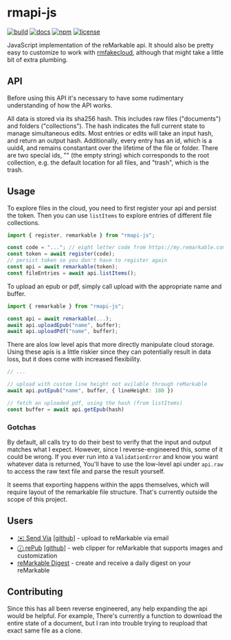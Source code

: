 # rmapi-js

[![build](https://github.com/erikbrinkman/rmapi-js/actions/workflows/build.yml/badge.svg)](https://github.com/erikbrinkman/rmapi-js/actions/workflows/build.yml)
[![docs](https://img.shields.io/badge/docs-docs-blue)](https://erikbrinkman.github.io/rmapi-js/modules.html)
[![npm](https://img.shields.io/npm/v/rmapi-js)](https://www.npmjs.com/package/rmapi-js)
[![license](https://img.shields.io/github/license/erikbrinkman/rmapi-js)](LICENSE)

JavaScript implementation of the reMarkable api. It should also be pretty easy
to customize to work with
[rmfakecloud](https://github.com/ddvk/rmfakecloud), although that might take a
little bit of extra plumbing.

## API

Before using this API it's necessary to have some rudimentary understanding of
how the API works.

All data is stored via its sha256 hash. This includes raw files ("documents")
and folders ("collections"). The hash indicates the full current state to manage simultaneous edits. Most entries or edits will take an input hash, and return an output hash. Additionally, every entry has an id, which is a uuid4, and remains constantant over the lifetime of the file or folder. There are two special ids, "" (the empty string) which corresponds to the root collection, e.g. the default location for all files, and "trash", which is the trash.

## Usage

To explore files in the cloud, you need to first register your api and persist
the token. Then you can use `listItems` to explore entries of different file
collections.

```ts
import { register, remarkable } from "rmapi-js";

const code = "..."; // eight letter code from https://my.remarkable.com/device/desktop/connect
const token = await register(code);
// persist token so you don't have to register again
const api = await remarkable(token);
const fileEntries = await api.listItems();
```

To upload an epub or pdf, simply call upload with the appropriate name and buffer.

```ts
import { remarkable } from "rmapi-js";

const api = await remarkable(...);
await api.uploadEpub("name", buffer);
await api.uploadPdf("name", buffer);
```

There are alos low level apis that more directly manipulate cloud storage.
Using these apis is a little riskier since they can potentially result in data loss, but it does come with increased flexibility.

```ts
// ...

// upload with custom line height not avilable through reMarkable
await api.putEpub("name", buffer, { lineHeight: 180 })

// fetch an uploaded pdf, using the hash (from listItems)
const buffer = await api.getEpub(hash)
```

### Gotchas

By default, all calls try to do their best to verify that the input and output
matches what I expect. However, since I reverse-engineered this, some of it
could be wrong. If you ever run into a `ValidationError` and know you want
whatever data is returned, You'll have to use the low-level api under `api.raw`
to access the raw text file and parse the result yourself.

It seems that exporting happens within the apps themselves, which will require
layout of the remarkable file structure. That's currently outside the scope of
this project.

## Users

- [✉️ Send Via](https://sendvia.me/) [[github](https://github.com/PaulKinlan/send-to-remarkable)] - upload to reMarkable via email
- [ⓡ rePub](https://chromewebstore.google.com/detail/repub/blkjpagbjaekkpojgcgdapmikoaolpbl) [[github](https://github.com/hafaio/repub)] - web clipper for reMarkable that supports images and customization
- [reMarkable Digest](https://digest.ferrucc.io) - create and receive a daily digest on your reMarkable

## Contributing

Since this has all been reverse engineered, any help expanding the api would be
helpful. For example, There's currently a function to download the entire state
of a document, but I ran into trouble trying to reupload that exact same file as
a clone.
